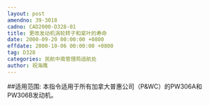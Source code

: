 ```yaml
---
layout: post
amendno: 39-3018
cadno: CAD2000-D328-01
title: 更改发动机涡轮转子和桨叶的寿命
date: 2000-09-20 00:00:00 +0800
effdate: 2000-10-06 00:00:00 +0800
tag: D328
categories: 民航中南管理局适航处
author: 祝海鹰
---
```


##适用范围:
本指令适用于所有加拿大普惠公司（P&WC）的PW306A和PW306B发动机。

